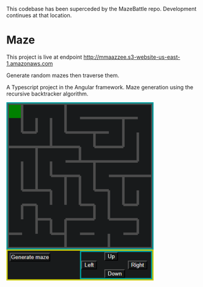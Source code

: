 This codebase has been superceded by the MazeBattle repo. Development continues at that location.

# Maze

This project is live at endpoint http://mmaazzee.s3-website-us-east-1.amazonaws.com 

Generate random mazes then traverse them.

A Typescript project in the Angular framework. Maze generation using the recursive backtracker algorithm.

![](screenshot/screenshot.png)
